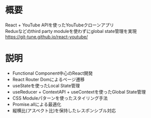 # 概要
React + YouTube APIを使ったYouTubeクローンアプリ  
Reduxなどのthird party moduleを使わずにglobal state管理を実現  
https://git-tune.github.io/react-youtube/

# 説明
* Functional Component中心のReact開発  
* React Router Domによるページ遷移  
* useStateを使ったLocal State管理  
* useReducer + ContextAPI + useContextを使ったGlobal State管理  
* CSS Moduleパターンを使ったスタイリング手法  
* Promise.allによる最適化  
* 縦横比(アスペクト比)を保持したレスポンシブル対応  
